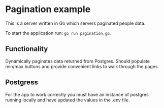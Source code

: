 # Pagination example

This is a server written in Go which servers paginated people data.

To start the application run: `go run pagination.go`.

## Functionality
Dynamically paginates data returned from Postgres. Should populate min/max buttons and provide convenient links to walk through the pages.

## Postgress

For the app to work correctly you must have an instance of postgres running locally and have updated the values in the .env file.
